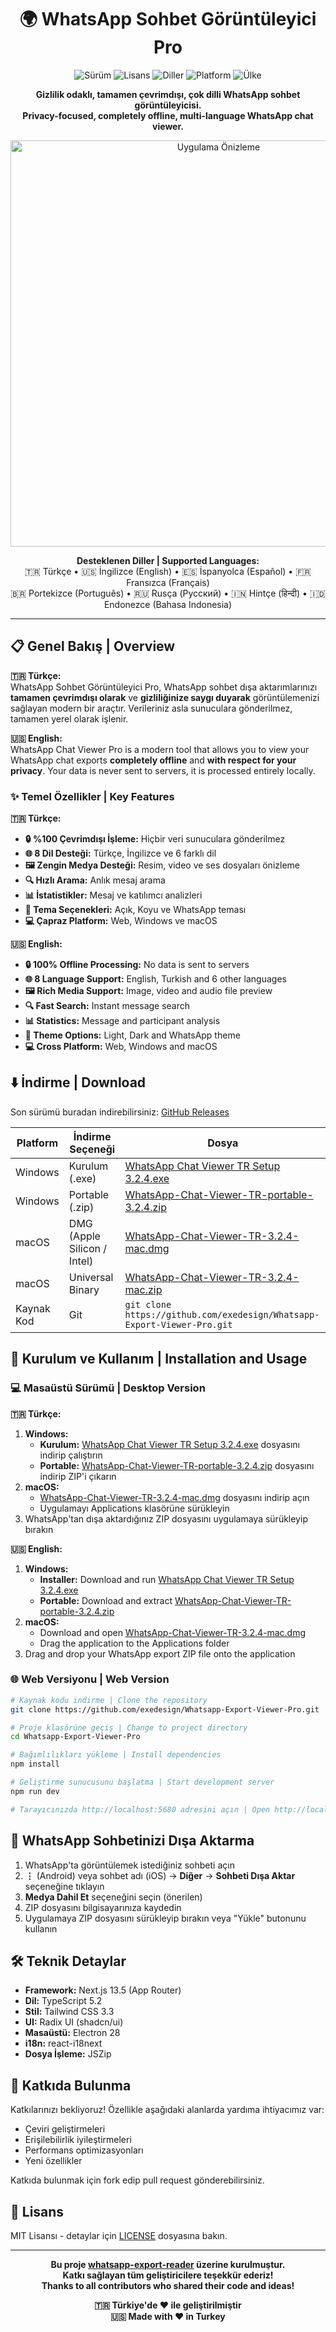 <div align="center">

# 🌍 WhatsApp Sohbet Görüntüleyici Pro

![Sürüm](https://img.shields.io/badge/Sürüm-3.2.4-brightgreen)
![Lisans](https://img.shields.io/badge/Lisans-MIT-blue)
![Diller](https://img.shields.io/badge/Diller-8-orange)
![Platform](https://img.shields.io/badge/Platform-Web%20%7C%20Windows%20%7C%20macOS-lightgrey)
![Ülke](https://img.shields.io/badge/Made%20in-Turkey-red)

**Gizlilik odaklı, tamamen çevrimdışı, çok dilli WhatsApp sohbet görüntüleyicisi.**  
**Privacy-focused, completely offline, multi-language WhatsApp chat viewer.**

<img src="https://github.com/exedesign/Whatsapp-Export-Viewer-Pro/raw/main/public/app-preview.png" alt="Uygulama Önizleme" width="650" />

**Desteklenen Diller | Supported Languages:**  
🇹🇷 Türkçe • 🇺🇸 İngilizce (English) • 🇪🇸 İspanyolca (Español) • 🇫🇷 Fransızca (Français)  
🇧🇷 Portekizce (Português) • 🇷🇺 Rusça (Русский) • 🇮🇳 Hintçe (हिन्दी) • 🇮🇩 Endonezce (Bahasa Indonesia)

</div>

---

## 📋 Genel Bakış | Overview

**🇹🇷 Türkçe:**  
WhatsApp Sohbet Görüntüleyici Pro, WhatsApp sohbet dışa aktarımlarınızı **tamamen çevrimdışı olarak** ve **gizliliğinize saygı duyarak** görüntülemenizi sağlayan modern bir araçtır. Verileriniz asla sunuculara gönderilmez, tamamen yerel olarak işlenir.

**🇺🇸 English:**  
WhatsApp Chat Viewer Pro is a modern tool that allows you to view your WhatsApp chat exports **completely offline** and **with respect for your privacy**. Your data is never sent to servers, it is processed entirely locally.

### ✨ Temel Özellikler | Key Features

**🇹🇷 Türkçe:**
- **🔒 %100 Çevrimdışı İşleme:** Hiçbir veri sunuculara gönderilmez
- **🌐 8 Dil Desteği:** Türkçe, İngilizce ve 6 farklı dil
- **🖼️ Zengin Medya Desteği:** Resim, video ve ses dosyaları önizleme
- **🔍 Hızlı Arama:** Anlık mesaj arama
- **📊 İstatistikler:** Mesaj ve katılımcı analizleri
- **🎨 Tema Seçenekleri:** Açık, Koyu ve WhatsApp teması
- **💻 Çapraz Platform:** Web, Windows ve macOS

**🇺🇸 English:**
- **🔒 100% Offline Processing:** No data is sent to servers
- **🌐 8 Language Support:** English, Turkish and 6 other languages
- **🖼️ Rich Media Support:** Image, video and audio file preview
- **🔍 Fast Search:** Instant message search
- **📊 Statistics:** Message and participant analysis
- **🎨 Theme Options:** Light, Dark and WhatsApp theme
- **💻 Cross Platform:** Web, Windows and macOS

## ⬇️ İndirme | Download

Son sürümü buradan indirebilirsiniz: [GitHub Releases](https://github.com/exedesign/Whatsapp-Export-Viewer-Pro/releases)

| Platform | İndirme Seçeneği | Dosya |
|----------|------------------|--------------|
| Windows | Kurulum (.exe) | [WhatsApp Chat Viewer TR Setup 3.2.4.exe](https://github.com/exedesign/Whatsapp-Export-Viewer-Pro/releases/download/v3.2.4/WhatsApp-Chat-Viewer-TR-Setup-3.2.4.exe) |
| Windows | Portable (.zip) | [WhatsApp-Chat-Viewer-TR-portable-3.2.4.zip](https://github.com/exedesign/Whatsapp-Export-Viewer-Pro/releases/download/v3.2.4/WhatsApp-Chat-Viewer-TR-portable-3.2.4.zip) |
| macOS | DMG (Apple Silicon / Intel) | [WhatsApp-Chat-Viewer-TR-3.2.4-mac.dmg](https://github.com/exedesign/Whatsapp-Export-Viewer-Pro/releases/download/v3.2.4/WhatsApp-Chat-Viewer-TR-3.2.4-mac.dmg) |
| macOS | Universal Binary | [WhatsApp-Chat-Viewer-TR-3.2.4-mac.zip](https://github.com/exedesign/Whatsapp-Export-Viewer-Pro/releases/download/v3.2.4/WhatsApp-Chat-Viewer-TR-3.2.4-mac.zip) |
| Kaynak Kod | Git | `git clone https://github.com/exedesign/Whatsapp-Export-Viewer-Pro.git` |

## 🚀 Kurulum ve Kullanım | Installation and Usage

### 💻 Masaüstü Sürümü | Desktop Version

**🇹🇷 Türkçe:**
1. **Windows:**
   - **Kurulum:** [WhatsApp Chat Viewer TR Setup 3.2.4.exe](https://github.com/exedesign/Whatsapp-Export-Viewer-Pro/releases/download/v3.2.4/WhatsApp-Chat-Viewer-TR-Setup-3.2.4.exe) dosyasını indirip çalıştırın
   - **Portable:** [WhatsApp-Chat-Viewer-TR-portable-3.2.4.zip](https://github.com/exedesign/Whatsapp-Export-Viewer-Pro/releases/download/v3.2.4/WhatsApp-Chat-Viewer-TR-portable-3.2.4.zip) dosyasını indirip ZIP'i çıkarın
2. **macOS:**
   - [WhatsApp-Chat-Viewer-TR-3.2.4-mac.dmg](https://github.com/exedesign/Whatsapp-Export-Viewer-Pro/releases/download/v3.2.4/WhatsApp-Chat-Viewer-TR-3.2.4-mac.dmg) dosyasını indirip açın
   - Uygulamayı Applications klasörüne sürükleyin
3. WhatsApp'tan dışa aktardığınız ZIP dosyasını uygulamaya sürükleyip bırakın

**🇺🇸 English:**
1. **Windows:**
   - **Installer:** Download and run [WhatsApp Chat Viewer TR Setup 3.2.4.exe](https://github.com/exedesign/Whatsapp-Export-Viewer-Pro/releases/download/v3.2.4/WhatsApp-Chat-Viewer-TR-Setup-3.2.4.exe)
   - **Portable:** Download and extract [WhatsApp-Chat-Viewer-TR-portable-3.2.4.zip](https://github.com/exedesign/Whatsapp-Export-Viewer-Pro/releases/download/v3.2.4/WhatsApp-Chat-Viewer-TR-portable-3.2.4.zip)
2. **macOS:**
   - Download and open [WhatsApp-Chat-Viewer-TR-3.2.4-mac.dmg](https://github.com/exedesign/Whatsapp-Export-Viewer-Pro/releases/download/v3.2.4/WhatsApp-Chat-Viewer-TR-3.2.4-mac.dmg)
   - Drag the application to the Applications folder
3. Drag and drop your WhatsApp export ZIP file onto the application

### 🌐 Web Versiyonu | Web Version

```bash
# Kaynak kodu indirme | Clone the repository
git clone https://github.com/exedesign/Whatsapp-Export-Viewer-Pro.git

# Proje klasörüne geçiş | Change to project directory
cd Whatsapp-Export-Viewer-Pro

# Bağımlılıkları yükleme | Install dependencies
npm install

# Geliştirme sunucusunu başlatma | Start development server
npm run dev

# Tarayıcınızda http://localhost:5680 adresini açın | Open http://localhost:5680 in your browser
```

## 📱 WhatsApp Sohbetinizi Dışa Aktarma

1. WhatsApp'ta görüntülemek istediğiniz sohbeti açın
2. **⋮** (Android) veya sohbet adı (iOS) → **Diğer** → **Sohbeti Dışa Aktar** seçeneğine tıklayın
3. **Medya Dahil Et** seçeneğini seçin (önerilen)
4. ZIP dosyasını bilgisayarınıza kaydedin
5. Uygulamaya ZIP dosyasını sürükleyip bırakın veya "Yükle" butonunu kullanın

## 🛠️ Teknik Detaylar

- **Framework:** Next.js 13.5 (App Router)
- **Dil:** TypeScript 5.2
- **Stil:** Tailwind CSS 3.3
- **UI:** Radix UI (shadcn/ui)
- **Masaüstü:** Electron 28
- **i18n:** react-i18next
- **Dosya İşleme:** JSZip

## 🤝 Katkıda Bulunma

Katkılarınızı bekliyoruz! Özellikle aşağıdaki alanlarda yardıma ihtiyacımız var:

- Çeviri geliştirmeleri
- Erişilebilirlik iyileştirmeleri
- Performans optimizasyonları
- Yeni özellikler

Katkıda bulunmak için fork edip pull request gönderebilirsiniz.

## 📝 Lisans

MIT Lisansı - detaylar için [LICENSE](LICENSE) dosyasına bakın.

---

<div align="center">

**Bu proje [whatsapp-export-reader](https://github.com/abishekvenkat/whatsapp-export-reader) üzerine kurulmuştur.**  
**Katkı sağlayan tüm geliştiricilere teşekkür ederiz!**  
**Thanks to all contributors who shared their code and ideas!**

**🇹🇷 Türkiye'de ❤️ ile geliştirilmiştir**  
**🇺🇸 Made with ❤️ in Turkey**

</div>